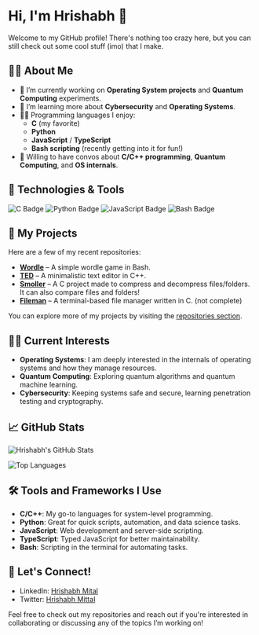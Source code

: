 # Hi, I'm Hrishabh 👋

Welcome to my GitHub profile! There's nothing too crazy here, but you can still check out some cool stuff (imo) that I make.

## 🧑‍💻 About Me

- 🔭 I’m currently working on **Operating System projects** and **Quantum Computing** experiments.
- 🌱 I’m learning more about **Cybersecurity** and **Operating Systems**.
- 👨‍💻 Programming languages I enjoy:
    - **C** (my favorite)
    - **Python**
    - **JavaScript** / **TypeScript**
    - **Bash scripting** (recently getting into it for fun!)
- 💬 Willing to have convos about **C/C++ programming**, **Quantum Computing**, and **OS internals**.

## 🔧 Technologies & Tools

![C Badge](https://img.shields.io/badge/-C-555555?style=flat-square&logo=c&logoColor=white)
![Python Badge](https://img.shields.io/badge/-Python-3776AB?style=flat-square&logo=python&logoColor=white)
![JavaScript Badge](https://img.shields.io/badge/-JavaScript-F7DF1E?style=flat-square&logo=javascript&logoColor=black)
![Bash Badge](https://img.shields.io/badge/-Bash-4EAA25?style=flat-square&logo=gnubash&logoColor=white)

## 🚀 My Projects

Here are a few of my recent repositories:

- **[Wordle](https://github.com/HrishabhMittal/wordle)** – A simple wordle game in Bash.
- **[TED](https://github.com/HrishabhMittal/ted)** – A minimalistic text editor in C++.
- **[Smoller](https://github.com/HrishabhMittal/smoller)** – A C project made to compress and decompress files/folders. It can also compare files and folders!
- **[Fileman](https://github.com/HrishabhMittal/fileman)** – A terminal-based file manager written in C. (not complete)

You can explore more of my projects by visiting the [repositories section](https://github.com/HrishabhMittal?tab=repositories).

## 🧑‍💻 Current Interests

- **Operating Systems**: I am deeply interested in the internals of operating systems and how they manage resources.
- **Quantum Computing**: Exploring quantum algorithms and quantum machine learning.
- **Cybersecurity**: Keeping systems safe and secure, learning penetration testing and cryptography.

## 📈 GitHub Stats

![Hrishabh's GitHub Stats](https://github-readme-stats.vercel.app/api?username=HrishabhMittal&show_icons=true&hide_title=true&count_private=true&hide=prs&theme=dark)

![Top Languages](https://github-readme-stats.vercel.app/api/top-langs/?username=HrishabhMittal&langs_count=5&theme=dark)

## 🛠️ Tools and Frameworks I Use

- **C/C++**: My go-to languages for system-level programming.
- **Python**: Great for quick scripts, automation, and data science tasks.
- **JavaScript**: Web development and server-side scripting.
- **TypeScript**: Typed JavaScript for better maintainability.
- **Bash**: Scripting in the terminal for automating tasks.

## 🤝 Let's Connect!

- LinkedIn: [Hrishabh Mital](https://www.linkedin.com/in/hrishabh-mittal)
- Twitter: [Hrishabh Mittal](https://twitter.com/_burntpotato)

Feel free to check out my repositories and reach out if you're interested in collaborating or discussing any of the topics I’m working on!
